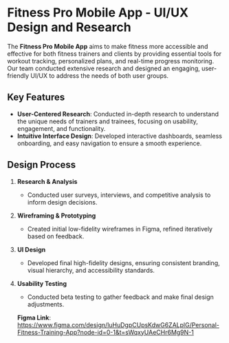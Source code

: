 # Fitness Pro Mobile App - UI/UX Design and Research

The **Fitness Pro Mobile App** aims to make fitness more accessible and effective for both fitness trainers and clients by providing essential tools for workout tracking, personalized plans, and real-time progress monitoring. Our team conducted extensive research and designed an engaging, user-friendly UI/UX to address the needs of both user groups.

## Key Features

- **User-Centered Research**: Conducted in-depth research to understand the unique needs of trainers and trainees, focusing on usability, engagement, and functionality.
- **Intuitive Interface Design**: Developed interactive dashboards, seamless onboarding, and easy navigation to ensure a smooth experience.

## Design Process

1. **Research & Analysis**
   - Conducted user surveys, interviews, and competitive analysis to inform design decisions.
   
2. **Wireframing & Prototyping**
   - Created initial low-fidelity wireframes in Figma, refined iteratively based on feedback.
   
3. **UI Design**
   - Developed final high-fidelity designs, ensuring consistent branding, visual hierarchy, and accessibility standards.
   
4. **Usability Testing**
   - Conducted beta testing to gather feedback and make final design adjustments.
  
   **Figma Link**: https://www.figma.com/design/luHuDgpCUpsKdwG6ZALplG/Personal-Fitness-Training-App?node-id=0-1&t=sWqxyUAeCHr6Mg9N-1
